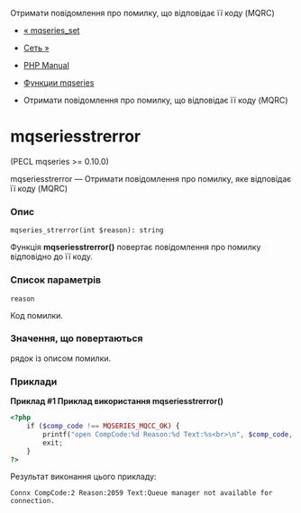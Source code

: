 Отримати повідомлення про помилку, що відповідає її коду (MQRC)

-   [« mqseries\_set](function.mqseries-set.html)
    
-   [Сеть »](book.network.html)
    
-   [PHP Manual](index.html)
    
-   [Функции mqseries](ref.mqseries.html)
    
-   Отримати повідомлення про помилку, що відповідає її коду (MQRC)
    

# mqseriesstrerror

(PECL mqseries >= 0.10.0)

mqseriesstrerror — Отримати повідомлення про помилку, яке відповідає її коду (MQRC)

### Опис

```methodsynopsis
mqseries_strerror(int $reason): string
```

Функція **mqseriesstrerror()** повертає повідомлення про помилку відповідно до її коду.

### Список параметрів

`reason`

Код помилки.

### Значення, що повертаються

рядок із описом помилки.

### Приклади

**Приклад #1 Приклад використання **mqseriesstrerror()****

```php
<?php
    if ($comp_code !== MQSERIES_MQCC_OK) {
        printf("open CompCode:%d Reason:%d Text:%s<br>\n", $comp_code, $reason, mqseries_strerror($reason));
        exit;
    }
?>
```

Результат виконання цього прикладу:

```
Connx CompCode:2 Reason:2059 Text:Queue manager not available for connection.
```